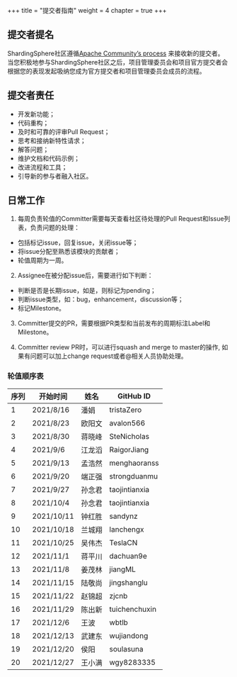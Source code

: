 +++
title = "提交者指南"
weight = 4
chapter = true
+++

## 提交者提名

ShardingSphere社区遵循[Apache Community’s process](http://community.apache.org/newcommitter.html) 来接收新的提交者。
当您积极地参与ShardingSphere社区之后，项目管理委员会和项目官方提交者会根据您的表现发起吸纳您成为官方提交者和项目管理委员会成员的流程。

## 提交者责任

 - 开发新功能；
 - 代码重构；
 - 及时和可靠的评审Pull Request；
 - 思考和接纳新特性请求；
 - 解答问题；
 - 维护文档和代码示例；
 - 改进流程和工具；
 - 引导新的参与者融入社区。

## 日常工作

1. 每周负责轮值的Committer需要每天查看社区待处理的Pull Request和Issue列表，负责问题的处理：

 - 包括标记issue，回复issue，关闭issue等；
 - 将issue分配至熟悉该模块的贡献者；
 - 轮值周期为一周。

2. Assignee在被分配issue后，需要进行如下判断：

 - 判断是否是长期issue，如是，则标记为pending；
 - 判断issue类型，如：bug，enhancement，discussion等；
 - 标记Milestone。

3. Committer提交的PR，需要根据PR类型和当前发布的周期标注Label和Milestone。

4. Committer review PR时，可以进行squash and merge to master的操作, 如果有问题可以加上change request或者@相关人员协助处理。

### 轮值顺序表

| 序列 | 开始时间 | 姓名   | GitHub ID     |
| ----- | ------------- | ------ | ------------- |
| 1     | 2021/8/16     | 潘娟 | tristaZero    |
| 2     | 2021/8/23     | 欧阳文 | avalon566     |
| 3     | 2021/8/30     | 蒋晓峰 | SteNicholas   |
| 4     | 2021/9/6      | 江龙滔 | RaigorJiang   |
| 5     | 2021/9/13     | 孟浩然 | menghaoranss  |
| 6     | 2021/9/20     | 端正强 | strongduanmu  |
| 7     | 2021/9/27     | 孙念君 | taojintianxia |
| 8     | 2021/10/4     | 孙念君 | taojintianxia |
| 9     | 2021/10/11    | 钟红胜 | sandynz       |
| 10    | 2021/10/18    | 兰城翔 | lanchengx     |
| 11    | 2021/10/25    | 吴伟杰 | TeslaCN       |
| 12    | 2021/11/1     | 蒋平川 | dachuan9e     |
| 13    | 2021/11/8     | 姜茂林 | jiangML       |
| 14    | 2021/11/15    | 陆敬尚 | jingshanglu   |
| 15    | 2021/11/22    | 赵锦超 | zjcnb         |
| 16    | 2021/11/29    | 陈出新 | tuichenchuxin |
| 17    | 2021/12/6     | 王波 | wbtlb         |
| 18    | 2021/12/13    | 武建东 | wujiandong    |
| 19    | 2021/12/20    | 侯阳 | soulasuna     |
| 20    | 2021/12/27    | 王小满 | wgy8283335    |